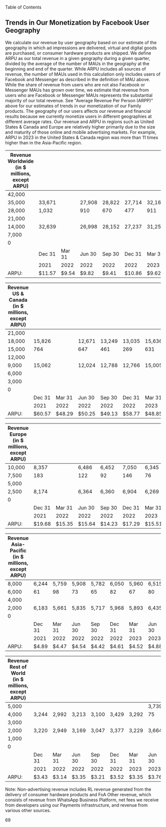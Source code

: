 Table of Contents

## Trends in Our Monetization by Facebook User Geography

We calculate our revenue by user geography based on our estimate of the geography in which ad impressions are delivered, virtual and digital goods are purchased, or consumer hardware products are shipped. We define ARPU as our total revenue in a given geography during a given quarter, divided by the average of the number of MAUs in the geography at the beginning and end of the quarter. While ARPU includes all sources of revenue, the number of MAUs used in this calculation only includes users of Facebook and Messenger as described in the definition of MAU above. While the share of revenue from users who are not also Facebook or Messenger MAUs has grown over time, we estimate that revenue from users who are Facebook or Messenger MAUs represents the substantial majority of our total revenue. See "Average Revenue Per Person (ARPP)" above for our estimates of trends in our monetization of our Family products. The geography of our users affects our revenue and financial results because we currently monetize users in different geographies at different average rates. Our revenue and ARPU in regions such as United States & Canada and Europe are relatively higher primarily due to the size and maturity of those online and mobile advertising markets. For example, ARPU in 2023 in the United States & Canada region was more than 11 times higher than in the Asia-Pacific region.

| Revenue Worldwide (in $ millions, except ARPU) |         |         |         |         |         |         |         |         |         |
|------------------------------------------------|---------|---------|---------|---------|---------|---------|---------|---------|---------|
| 42,000                                         |         |         |         |         |         |         |         |         | 40,111  |
| 35,000                                         | 33,671  |         | 27,908  | 28,822  | 27,714  | 32,165  | 28,645  | 31,999  | 34,146  |
| 28,000                                         | 1,032   |         | 910     | 670     | 477     | 911     | 544     | 501     | 1,405   |
| 21,000                                         |         |         |         |         |         |         |         |         |         |
| 14,000                                         | 32,639  |         | 26,998  | 28,152  | 27,237  | 31,254  | 28,101  | 31,498  | 38,706  |
| 7,000                                          |         |         |         |         |         |         |         |         |         |
| 0                                              |         |         |         |         |         |         |         |         |         |
|                                                | Dec 31  | Mar 31  | Jun 30  | Sep 30  | Dec 31  | Mar 31  | Jun 30  | Sep 30  | Dec 31  |
|                                                | 2021    | 2022    | 2022    | 2022    | 2022    | 2023    | 2023    | 2023    | 2023    |
| ARPU:                                          | $11.57  | $9.54   | $9.82   | $9.41   | $10.86  | $9.62   | $10.63  | $11.23  | $13.12  |

| Revenue US & Canada (in $ millions, except ARPU) |         |         |         |         |         |         |         |         |         |
|-------------------------------------------------|---------|---------|---------|---------|---------|---------|---------|---------|---------|
| 21,000                                          |         |         |         |         |         |         |         |         | 18,585  |
| 18,000                                          | 15,826  |         | 12,671  | 13,249  | 13,035  | 15,636  | 13,048  | 14,422  | 15,190  |
| 15,000                                          | 764     |         | 647     | 461     | 269     | 631     | 338     | 291     | 801     |
| 12,000                                          |         |         |         |         |         |         |         |         |         |
| 9,000                                           | 15,062  |         | 12,024  | 12,788  | 12,766  | 15,005  | 12,710  | 14,131  | 17,784  |
| 6,000                                           |         |         |         |         |         |         |         |         |         |
| 3,000                                           |         |         |         |         |         |         |         |         |         |
| 0                                               |         |         |         |         |         |         |         |         |         |
|                                                 | Dec 31  | Mar 31  | Jun 30  | Sep 30  | Dec 31  | Mar 31  | Jun 30  | Sep 30  | Dec 31  |
|                                                 | 2021    | 2022    | 2022    | 2022    | 2022    | 2023    | 2023    | 2023    | 2023    |
| ARPU:                                           | $60.57  | $48.29  | $50.25  | $49.13  | $58.77  | $48.85  | $53.53  | $56.11  | $68.44  |

| Revenue Europe (in $ millions, except ARPU) |         |         |         |         |         |         |         |         |         |
|--------------------------------------------|---------|---------|---------|---------|---------|---------|---------|---------|---------|
| 10,000                                     | 8,357   |         | 6,486   | 6,452   | 7,050   | 6,345   | 7,323   | 7,777   | 9,441   |
| 7,500                                      | 183     |         | 122     | 92      | 146     | 76      | 55      | 56      | 282     |
| 5,000                                      |         |         |         |         |         |         |         |         |         |
| 2,500                                      | 8,174   |         | 6,364   | 6,360   | 6,904   | 6,269   | 7,268   | 7,721   | 9,159   |
| 0                                          |         |         |         |         |         |         |         |         |         |
|                                            | Dec 31  | Mar 31  | Jun 30  | Sep 30  | Dec 31  | Mar 31  | Jun 30  | Sep 30  | Dec 31  |
|                                            | 2021    | 2022    | 2022    | 2022    | 2022    | 2023    | 2023    | 2023    | 2023    |
| ARPU:                                      | $19.68  | $15.35  | $15.64  | $14.23  | $17.29  | $15.51  | $17.88  | $19.04  | $23.14  |

| Revenue Asia-Pacific (in $ millions, except ARPU) |         |         |         |         |         |         |         |         |         |
|--------------------------------------------------|---------|---------|---------|---------|---------|---------|---------|---------|---------|
| 8,000                                            | 6,244   | 5,759   | 5,908   | 5,782   | 6,050   | 5,960   | 6,515   | 6,928   | 7,512   |
| 6,000                                            | 61      | 98      | 73      | 65      | 82      | 67      | 80      | 99      | 196     |
| 4,000                                            |         |         |         |         |         |         |         |         |         |
| 2,000                                            | 6,183   | 5,661   | 5,835   | 5,717   | 5,968   | 5,893   | 6,435   | 6,829   | 7,316   |
| 0                                                |         |         |         |         |         |         |         |         |         |
|                                                  | Dec 31  | Mar 31  | Jun 30  | Sep 30  | Dec 31  | Mar 31  | Jun 30  | Sep 30  | Dec 31  |
|                                                  | 2021    | 2022    | 2022    | 2022    | 2022    | 2023    | 2023    | 2023    | 2023    |
| ARPU:                                            | $4.89   | $4.47   | $4.54   | $4.42   | $4.61   | $4.52   | $4.88   | $5.12   | $5.52   |

| Revenue Rest of World (in $ millions, except ARPU) |         |         |         |         |         |         |         |         |         |
|---------------------------------------------------|---------|---------|---------|---------|---------|---------|---------|---------|---------|
| 5,000                                             |         |         |         |         |         |         | 3,739   | 4,251   | 4,573   |
| 4,000                                             | 3,244   | 2,992   | 3,213   | 3,100   | 3,429   | 3,292   | 75      | 114     | 126     |
| 3,000                                             |         |         |         |         |         |         |         |         |         |
| 2,000                                             | 3,220   | 2,949   | 3,169   | 3,047   | 3,377   | 3,229   | 3,664   | 4,137   | 4,447   |
| 1,000                                             |         |         |         |         |         |         |         |         |         |
| 0                                                 |         |         |         |         |         |         |         |         |         |
|                                                   | Dec 31  | Mar 31  | Jun 30  | Sep 30  | Dec 31  | Mar 31  | Jun 30  | Sep 30  | Dec 31  |
|                                                   | 2021    | 2022    | 2022    | 2022    | 2022    | 2023    | 2023    | 2023    | 2023    |
| ARPU:                                             | $3.43   | $3.14   | $3.35   | $3.21   | $3.52   | $3.35   | $3.76   | $4.22   | $4.50   |

Note: Non-advertising revenue includes RL revenue generated from the delivery of consumer hardware products and FoA Other revenue, which consists of revenue from WhatsApp Business Platform, net fees we receive from developers using our Payments infrastructure, and revenue from various other sources.

69